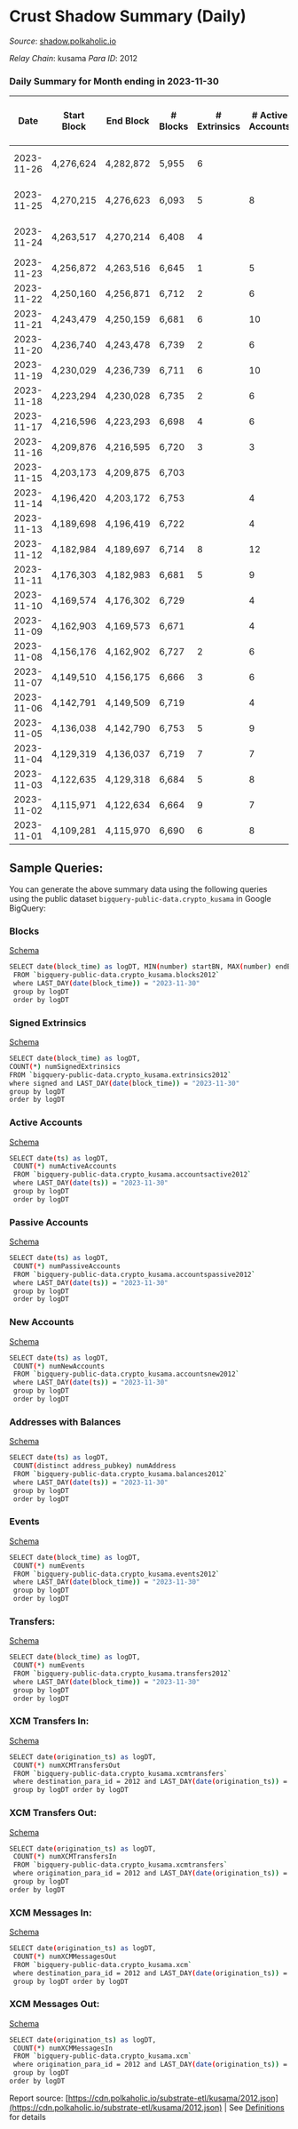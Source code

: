 # Crust Shadow Summary (Daily)

_Source_: [shadow.polkaholic.io](https://shadow.polkaholic.io)

*Relay Chain*: kusama
*Para ID*: 2012



### Daily Summary for Month ending in 2023-11-30


| Date    | Start Block | End Block | # Blocks | # Extrinsics | # Active Accounts | # Passive Accounts | # New Accounts | # Addresses | # Events  | # Transfers ($USD) | # XCM Transfers In ($USD) | # XCM Transfers Out ($USD) | # XCM In | # XCM Out | Issues |
|---------|-------------|-----------|----------|--------------|-------------------|--------------------|----------------|-------------|-----------|--------------------|---------------------------|----------------------------|----------|-----------|--------|
| 2023-11-26 | 4,276,624 | 4,282,872 | 5,955 | 6 |  |  |  |  | 12,157 | 6 ($166.02) |   | 2 ($26.05) | 1 | 2 | 294 missing (4.71%) |
| 2023-11-25 | 4,270,215 | 4,276,623 | 6,093 | 5 | 8 |  |  | 3,239 | 12,224 | 4 ($230.47) | 1 ($68.15) | 1  | 1 | 1 | 316 missing (4.93%) |
| 2023-11-24 | 4,263,517 | 4,270,214 | 6,408 | 4 |  |  |  |  | 12,943 | 2 ($0.12) |   |   | 1 |  | 290 missing (4.33%) |
| 2023-11-23 | 4,256,872 | 4,263,516 | 6,645 | 1 | 5 | 1 |  | 3,238 | 13,303 | 1 ($0.06) |   | 1  | 1 |  |  |
| 2023-11-22 | 4,250,160 | 4,256,871 | 6,712 | 2 | 6 | 1 |  | 3,238 | 13,443 | 2 ($166.60) |   |   |  |  |  |
| 2023-11-21 | 4,243,479 | 4,250,159 | 6,681 | 6 | 10 | 2 |  | 3,239 | 13,420 | 6 ($351.64) | 1 ($48.16) | 1  | 1 |  |  |
| 2023-11-20 | 4,236,740 | 4,243,478 | 6,739 | 2 | 6 | 1 |  | 3,239 | 13,484 | 2 ($176.69) |   |   |  |  |  |
| 2023-11-19 | 4,230,029 | 4,236,739 | 6,711 | 6 | 10 | 2 |  | 3,239 | 13,361 | 6 ($324.92) |   | 2  | 1 | 2 |  |
| 2023-11-18 | 4,223,294 | 4,230,028 | 6,735 | 2 | 6 | 1 |  | 3,239 | 13,496 | 2 ($167.17) |   |   | 3 |  |  |
| 2023-11-17 | 4,216,596 | 4,223,293 | 6,698 | 4 | 6 | 1 |  | 3,239 | 13,434 | 4 ($221.19) |   |   | 4 |  |  |
| 2023-11-16 | 4,209,876 | 4,216,595 | 6,720 | 3 | 3 | 1 |  | 3,239 | 13,466 | 3 ($101.24) |   |   | 2 |  |  |
| 2023-11-15 | 4,203,173 | 4,209,875 | 6,703 |  |  |  |  | 3,239 | 13,408 |   |   |   |  |  |  |
| 2023-11-14 | 4,196,420 | 4,203,172 | 6,753 |  | 4 |  |  | 3,239 | 13,508 |   |   |   |  |  |  |
| 2023-11-13 | 4,189,698 | 4,196,419 | 6,722 |  | 4 |  |  | 3,239 | 13,447 |   |   |   |  |  |  |
| 2023-11-12 | 4,182,984 | 4,189,697 | 6,714 | 8 | 12 | 2 | 1 | 3,239 | 13,492 | 8 ($1,160.72) |   | 2 ($47.87) |  | 4 |  |
| 2023-11-11 | 4,176,303 | 4,182,983 | 6,681 | 5 | 9 | 1 |  | 3,239 | 13,405 | 5 ($178.74) | 1 ($561.13) | 2 ($90.19) | 1 | 2 |  |
| 2023-11-10 | 4,169,574 | 4,176,302 | 6,729 |  | 4 |  |  | 3,238 | 13,460 |   |   |   |  |  |  |
| 2023-11-09 | 4,162,903 | 4,169,573 | 6,671 |  | 4 |  |  | 3,238 | 13,344 |   |   |   |  |  |  |
| 2023-11-08 | 4,156,176 | 4,162,902 | 6,727 | 2 | 6 | 1 |  | 3,238 | 13,470 | 2 ($118.29) |   | 1 ($59.15) |  | 1 |  |
| 2023-11-07 | 4,149,510 | 4,156,175 | 6,666 | 3 | 6 | 2 | 1 | 3,238 | 13,356 | 3 ($58.16) |   |   |  |  |  |
| 2023-11-06 | 4,142,791 | 4,149,509 | 6,719 |  | 4 |  |  | 3,238 | 13,441 |   |   |   |  |  |  |
| 2023-11-05 | 4,136,038 | 4,142,790 | 6,753 | 5 | 9 | 2 | 1 | 3,238 | 13,546 | 5 ($561.43) |   | 1  |  | 3 |  |
| 2023-11-04 | 4,129,319 | 4,136,037 | 6,719 | 7 | 7 | 3 | 1 | 3,238 | 13,495 | 7 ($217.46) |   |   |  |  |  |
| 2023-11-03 | 4,122,635 | 4,129,318 | 6,684 | 5 | 8 | 3 | 1 | 3,238 | 13,407 | 5 ($1,727.40) |   |   |  |  |  |
| 2023-11-02 | 4,115,971 | 4,122,634 | 6,664 | 9 | 7 | 2 | 2 | 3,239 | 13,404 | 9 ($3,220.32) | 1 ($27.36) |   | 1 |  |  |
| 2023-11-01 | 4,109,281 | 4,115,970 | 6,690 | 6 | 8 | 2 | 1 | 3,238 | 13,425 | 5 ($130.72) | 1 ($56.96) |   | 1 |  |  |

## Sample Queries:
You can generate the above summary data using the following queries using the public dataset `bigquery-public-data.crypto_kusama` in Google BigQuery:


### Blocks 

[Schema](https://github.com/colorfulnotion/substrate-etl/blob/main/schema/blocks.json)

```bash
SELECT date(block_time) as logDT, MIN(number) startBN, MAX(number) endBN, COUNT(*) numBlocks 
 FROM `bigquery-public-data.crypto_kusama.blocks2012`  
 where LAST_DAY(date(block_time)) = "2023-11-30" 
 group by logDT 
 order by logDT
```

### Signed Extrinsics 

[Schema](https://github.com/colorfulnotion/substrate-etl/blob/main/schema/extrinsics.json)

```bash
SELECT date(block_time) as logDT, 
COUNT(*) numSignedExtrinsics 
FROM `bigquery-public-data.crypto_kusama.extrinsics2012`  
where signed and LAST_DAY(date(block_time)) = "2023-11-30" 
group by logDT 
order by logDT
```

### Active Accounts 

[Schema](https://github.com/colorfulnotion/substrate-etl/blob/main/schema/accountsactive.json)

```bash
SELECT date(ts) as logDT, 
 COUNT(*) numActiveAccounts 
 FROM `bigquery-public-data.crypto_kusama.accountsactive2012` 
 where LAST_DAY(date(ts)) = "2023-11-30" 
 group by logDT 
 order by logDT
```

### Passive Accounts 

[Schema](https://github.com/colorfulnotion/substrate-etl/blob/main/schema/accountspassive.json)

```bash
SELECT date(ts) as logDT, 
 COUNT(*) numPassiveAccounts 
 FROM `bigquery-public-data.crypto_kusama.accountspassive2012` 
 where LAST_DAY(date(ts)) = "2023-11-30" 
 group by logDT 
 order by logDT
```

### New Accounts 

[Schema](https://github.com/colorfulnotion/substrate-etl/blob/main/schema/accountsnew.json)

```bash
SELECT date(ts) as logDT, 
 COUNT(*) numNewAccounts 
 FROM `bigquery-public-data.crypto_kusama.accountsnew2012` 
 where LAST_DAY(date(ts)) = "2023-11-30" 
 group by logDT
 order by logDT
```

### Addresses with Balances 

[Schema](https://github.com/colorfulnotion/substrate-etl/blob/main/schema/balances.json)

```bash
SELECT date(ts) as logDT,
 COUNT(distinct address_pubkey) numAddress 
 FROM `bigquery-public-data.crypto_kusama.balances2012` 
 where LAST_DAY(date(ts)) = "2023-11-30" 
 group by logDT 
 order by logDT
```

### Events 

[Schema](https://github.com/colorfulnotion/substrate-etl/blob/main/schema/events.json)

```bash
SELECT date(block_time) as logDT, 
 COUNT(*) numEvents 
 FROM `bigquery-public-data.crypto_kusama.events2012` 
 where LAST_DAY(date(block_time)) = "2023-11-30" 
 group by logDT 
 order by logDT
```

### Transfers:

[Schema](https://github.com/colorfulnotion/substrate-etl/blob/main/schema/transfers.json)

```bash
SELECT date(block_time) as logDT, 
 COUNT(*) numEvents 
 FROM `bigquery-public-data.crypto_kusama.transfers2012` 
 where LAST_DAY(date(block_time)) = "2023-11-30" 
 group by logDT 
 order by logDT
```

### XCM Transfers In: 

[Schema](https://github.com/colorfulnotion/substrate-etl/blob/main/schema/xcmtransfers.json)

```bash
SELECT date(origination_ts) as logDT, 
 COUNT(*) numXCMTransfersOut 
 FROM `bigquery-public-data.crypto_kusama.xcmtransfers` 
 where destination_para_id = 2012 and LAST_DAY(date(origination_ts)) = "2023-11-30" 
 group by logDT order by logDT
```

### XCM Transfers Out: 

[Schema](https://github.com/colorfulnotion/substrate-etl/blob/main/schema/xcmtransfers.json)

```bash
SELECT date(origination_ts) as logDT, 
 COUNT(*) numXCMTransfersIn 
 FROM `bigquery-public-data.crypto_kusama.xcmtransfers` 
 where origination_para_id = 2012 and LAST_DAY(date(origination_ts)) = "2023-11-30" 
 group by logDT 
order by logDT
```

### XCM Messages In: 

[Schema](https://github.com/colorfulnotion/substrate-etl/blob/main/schema/xcm.json)

```bash
SELECT date(origination_ts) as logDT, 
 COUNT(*) numXCMMessagesOut 
 FROM `bigquery-public-data.crypto_kusama.xcm` 
 where destination_para_id = 2012 and LAST_DAY(date(origination_ts)) = "2023-11-30" 
 group by logDT order by logDT
```

### XCM Messages Out: 

[Schema](https://github.com/colorfulnotion/substrate-etl/blob/main/schema/xcm.json)

```bash
SELECT date(origination_ts) as logDT, 
 COUNT(*) numXCMMessagesIn 
 FROM `bigquery-public-data.crypto_kusama.xcm` 
 where origination_para_id = 2012 and LAST_DAY(date(origination_ts)) = "2023-11-30" 
 group by logDT 
order by logDT
```


Report source: [https://cdn.polkaholic.io/substrate-etl/kusama/2012.json](https://cdn.polkaholic.io/substrate-etl/kusama/2012.json) | See [Definitions](/DEFINITIONS.md) for details
